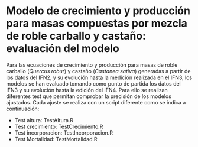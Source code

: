 # Modelo de crecimiento y producción para masas compuestas por mezcla de roble carballo y castaño: evaluación del modelo

Para las ecuaciones de crecimiento y producción para masas de roble carballo (*Quercus robur*) y castaño (*Castanea sativa*) generadas a partir de los datos del IFN2, y su evolución hasta la medición realizada en el IFN3, los modelos se han evaluado tomando como punto de partida los datos del IFN3 y su evolución hasta la edición del IFN4. Para ello se realizan diferentes test que permitan comprobar la precisión de los modelos ajustados. Cada ajuste se realiza con un script diferente como se indica a continuación:
* Test altura: TestAltura.R
* Test crecimiento: TestCrecimiento.R
* Test incorporacion: TestIncorporacion.R
* Test Mortalidad: TestMortalidad.R
